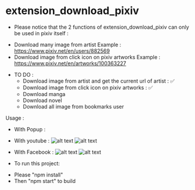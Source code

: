 
# extension_download_pixiv
- Please notice that the 2 functions of extension_download_pixiv can only be used in pixiv itself  :
+ Download many image from artist
Example : https://www.pixiv.net/en/users/882569
+ Download image from click icon on pixiv artworks 
Example : https://www.pixiv.net/en/artworks/100363227
 
- TO DO :
    + Download image from artist and get the current url of artist : ✅
    + Download image from click icon on pixiv artworks : ✅
    + Download manga 
    + Download novel
    + Download all image from bookmarks user

Usage :
+ With Popup : 

 + With youtube :
 ![alt text](https://github.com/ShiaHp/extension_download_pixiv/blob/main/img/1.png)
  ![alt text](https://github.com/ShiaHp/extension_download_pixiv/blob/main/img/2.png)
  
 + With Facebook :
  ![alt text](https://github.com/ShiaHp/extension_download_pixiv/blob/main/img/4.png)
   ![alt text](https://github.com/ShiaHp/extension_download_pixiv/blob/main/img/5.png)
  
 

- To run this project:
+ Please "npm install"
+ Then "npm start" to build
